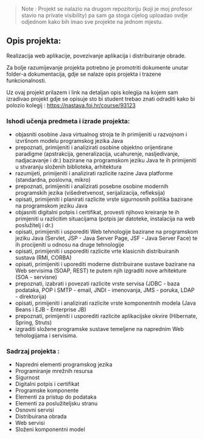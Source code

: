 
> Note : Projekt se nalazio na drugom repozitoriju (koji je moj profesor stavio na private visibility) pa sam ga stoga cijelog uploadao ovdje odjednom kako bih imao sve projekte na jednom mjestu.

## Opis projekta: 
Realizacija web aplikacije, povezivanje aplikacija i distribuiranje obrade.

Za bolje razumijevanje projekta potrebno je promotriti dokumente unutar folder-a dokumentacija, gdje se nalaze opis projekta i trazene funkcionalnosti.

Uz ovaj projekt prilazem i link na detaljan opis kolegija na kojem sam izradivao projekt gdje se opisuje sto bi student trebao znati odraditi kako bi polozio kolegij : https://nastava.foi.hr/course/93123

### Ishodi učenja predmeta i izrade projekta:

-   objasniti osobine Java virtualnog stroja te ih primijeniti u razvojnom i izvršnom modelu programskog jezika Java
-   prepoznati, primijeniti i analizirati osobine objektno orijentirane paradigme (apstrakcija, generalizacija, ucahurenje, nasljedivanje, nadjacavanje i dr.) bazirane na programskom jeziku Java te ih primijeniti u stvaranju složenih biblioteka, arhitektura
-   razumijeti, primijeniti i analizirati razlicite razine Java platforme (standardna, poslovna, mikro)
-   prepoznati, primijeniti i analizirati posebne osobine modernih programskih jezika (višedretvenost, serijalizacija, refleksija)
-   opisati, primijeniti i planirati razlicite vrste sigurnosnih politika bazirane na programskom jeziku Java
-   objasniti digitalni potpis i certifikat, provesti njihovo kreiranje te ih primjeniti u razlicitim situacijama (potpis jar datoteke, instalacija na web poslužitelj i dr.)
-   opisati, primijeniti i usporediti Web tehnologije bazirane na programskom jeziku Java (Servlet, JSP - Java Server Page, JSF - Java Server Face) te ih procijeniti u odnosu na druge tehnologije
-   opisati, primijeniti i usporediti razlicite vrte klasicnih distribuiranih sustava (RMI, CORBA)
-   opisati, primijeniti i uporediti moderne distribuirane sustave bazirane na Web servisima (SOAP, REST) te putem njih izgraditi nove arhitekture (SOA - servisne)
-   prepoznati, izabrati i povezati razlicite vrste servisa (JDBC - baza podataka, POP i SMTP - email, JNDI - imenovanja, JMS - poruka, LDAP - direktorija)
-   opisati, primijeniti i analizirati razlicite vrste komponentnih modela (Java Beans i EJB - Enterprise JB)
-   prepoznati, primijeniti i usporediti razlicite aplikacijske okvire (Hibernate, Spring, Struts)
-   izgraditi složene programske sustave temeljene na naprednim Web tehologijama i servisima.

### Sadrzaj projekta :
- Napredni elementi programskog jezika
- Programiranje mrežnih resursa
- Sigurnost
- Digitalni potpis i certifikat
- Programske komponente
- Elementi za pristup do podataka
- Elementi za poslužiteljsku stranu
- Osnovni servisi
- Distribuirana obrada
- Web servisi
- Složeni komponentni model